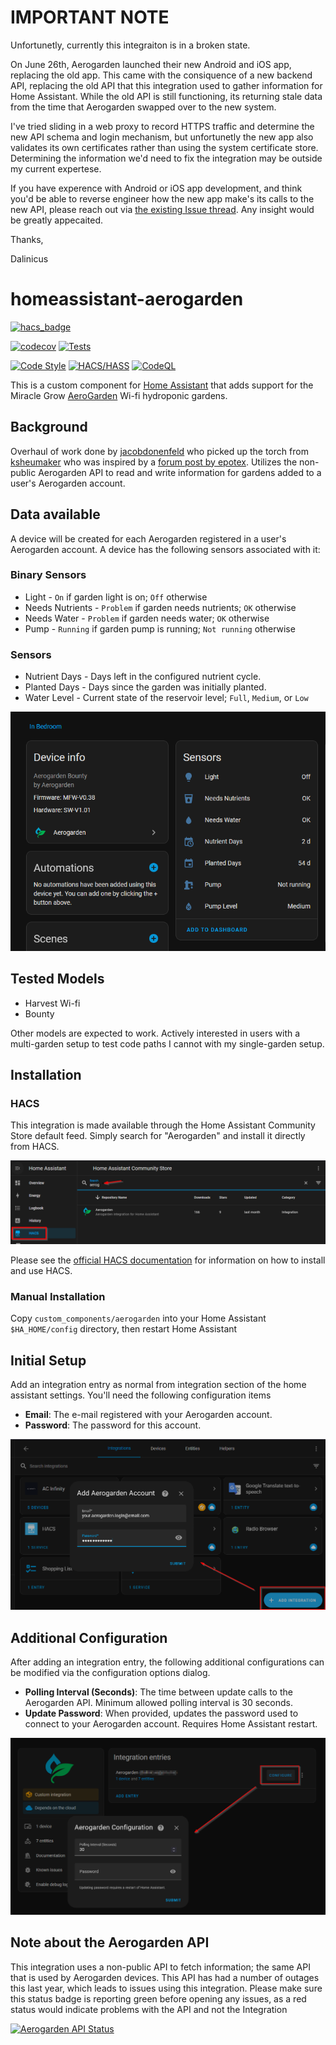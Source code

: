 # IMPORTANT NOTE

Unfortunetly, currently this integraiton is in a broken state.

On June 26th, Aerogarden launched their new Android and iOS app, replacing the old app.  This came with the consiquence of a new backend API, replacing the old API that this integration used to gather information for Home Assistant.  While the old API is still functioning, its returning stale data from the time that Aerogarden swapped over to the new system.

I've tried sliding in a web proxy to record HTTPS traffic and determine the new API schema and login mechanism, but unfortunetly the new app also validates its own certificates rather than using the system certificate store.  Determining the information we'd need to fix the integration may be outside my current expertese.

If you have experence with Android or iOS app development, and think you'd be able to reverse engineer how the new app make's its calls to the new API, please reach out via [the existing Issue thread](https://github.com/dalinicus/homeassistant-aerogarden/issues/36).  Any insight would be greatly appecaited.

Thanks,

Dalinicus

# homeassistant-aerogarden

[![hacs_badge](https://img.shields.io/badge/HACS-Default-orange.svg?style=for-the-badge)](https://github.com/custom-components/hacs)


[![codecov](https://codecov.io/gh/dalinicus/homeassistant-aerogarden/graph/badge.svg?token=TNP1DC74AW)](https://codecov.io/gh/dalinicus/homeassistant-aerogarden)
[![Tests](https://github.com/dalinicus/homeassistant-aerogarden/actions/workflows/tests.yaml/badge.svg)](https://github.com/dalinicus/homeassistant-aerogarden/actions/workflows/tests.yaml)

[![Code Style](https://github.com/dalinicus/homeassistant-aerogarden/actions/workflows/style.yaml/badge.svg)](https://github.com/dalinicus/homeassistant-aerogarden/actions/workflows/style.yaml)
[![HACS/HASS](https://github.com/dalinicus/homeassistant-aerogarden/actions/workflows/validate.yaml/badge.svg)](https://github.com/dalinicus/homeassistant-aerogarden/actions/workflows/validate.yaml)
[![CodeQL](https://github.com/dalinicus/homeassistant-aerogarden/actions/workflows/codeql.yaml/badge.svg)](https://github.com/dalinicus/homeassistant-aerogarden/actions/workflows/codeql.yaml)

This is a custom component for [Home Assistant](http://home-assistant.io) that adds support for the Miracle Grow [AeroGarden](http://www.aerogarden.com) Wi-fi hydroponic gardens.

## Background

Overhaul of work done by [jacobdonenfeld](https://github.com/jacobdonenfeld/homeassistant-aerogarden) who picked up the torch from [ksheumaker](https://github.com/ksheumaker/homeassistant-aerogarden) who was inspired by a [forum post by epotex](https://community.home-assistant.io/t/first-timer-trying-to-convert-a-working-script-to-create-support-for-a-new-platform).  Utilizes the non-public Aerogarden API to read and write information for gardens added to a user's Aerogarden account.

## Data available

A device will be created for each Aerogarden registered in a user's Aerogarden account.  A device has the following sensors associated with it:

### Binary Sensors

* Light - `On` if garden light is on; `Off` otherwise
* Needs Nutrients - `Problem` if garden needs nutrients; `OK` otherwise
* Needs Water -  `Problem` if garden needs water; `OK` otherwise
* Pump - `Running` if garden pump is running; `Not running` otherwise

### Sensors

* Nutrient Days - Days left in the configured nutrient cycle.
* Planted Days - Days since the garden was initially planted.
* Water Level - Current state of the reservoir level; `Full`, `Medium`, or `Low`

![Aerogarden-Device](/images/aerogarden-device.png)

## Tested Models

* Harvest Wi-fi
* Bounty

Other models are expected to work. Actively interested in users with a multi-garden setup to test code paths I cannot with my single-garden setup.

## Installation

### HACS

This integration is made available through the Home Assistant Community Store default feed.  Simply search for "Aerogarden" and install it directly from HACS.

![HACS-Instal](/images/hacs-install.png)

Please see the [official HACS documentation](https://hacs.xyz) for information on how to install and use HACS.

### Manual Installation

Copy `custom_components/aerogarden` into your Home Assistant `$HA_HOME/config` directory, then restart Home Assistant

## Initial Setup

Add an integration entry as normal from integration section of the home assistant settings.  You'll need the following configuration items

* **Email**: The e-mail registered with your Aerogarden account.
* **Password**: The password for this account.

![Initial-Setup](/images/initial-setup.png)

## Additional Configuration

After adding an integration entry, the following additional configurations can be modified via the configuration options dialog.

* **Polling Interval (Seconds)**: The time between update calls to the Aerogarden API.  Minimum allowed polling interval is 30 seconds.
* **Update Password**: When provided, updates the password used to connect to your Aerogarden account.  Requires Home Assistant restart.

![Additional-Configuration](/images/additional-configuration.png)

## Note about the Aerogarden API

This integration uses a non-public API to fetch information; the same API that is used by Aerogarden devices.  This API has had a number of outages this last year, which leads to issues using this integration.  Please make sure this status badge is reporting green before opening any issues, as a red status would indicate problems with the API and not the Integration

[![Aerogarden API Status](https://github.com/dalinicus/homeassistant-aerogarden/actions/workflows/synthetic-api-test.yaml/badge.svg)](https://github.com/dalinicus/homeassistant-aerogarden/actions/workflows/synthetic-api-test.yaml)
